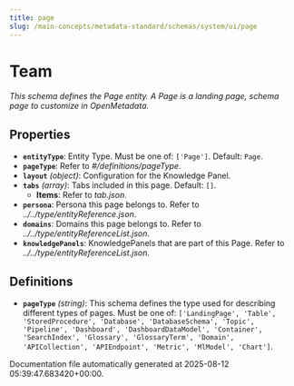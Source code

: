 ```yaml
---
title: page
slug: /main-concepts/metadata-standard/schemas/system/ui/page
---
```


# Team

*This schema defines the Page entity. A Page is a landing page, schema page to customize in OpenMetadata.*

## Properties

- **`entityType`**: Entity Type. Must be one of: `['Page']`. Default: `Page`.
- **`pageType`**: Refer to *#/definitions/pageType*.
- **`layout`** *(object)*: Configuration for the Knowledge Panel.
- **`tabs`** *(array)*: Tabs included in this page. Default: `[]`.
  - **Items**: Refer to *tab.json*.
- **`persona`**: Persona this page belongs to. Refer to *../../type/entityReference.json*.
- **`domains`**: Domains this page belongs to. Refer to *../../type/entityReferenceList.json*.
- **`knowledgePanels`**: KnowledgePanels that are part of this Page. Refer to *../../type/entityReferenceList.json*.
## Definitions

- **`pageType`** *(string)*: This schema defines the type used for describing different types of pages. Must be one of: `['LandingPage', 'Table', 'StoredProcedure', 'Database', 'DatabaseSchema', 'Topic', 'Pipeline', 'Dashboard', 'DashboardDataModel', 'Container', 'SearchIndex', 'Glossary', 'GlossaryTerm', 'Domain', 'APICollection', 'APIEndpoint', 'Metric', 'MlModel', 'Chart']`.


Documentation file automatically generated at 2025-08-12 05:39:47.683420+00:00.
